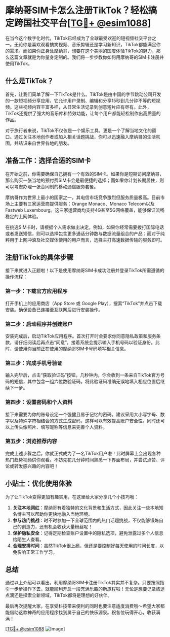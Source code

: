 # 摩纳哥SIM卡怎么注册TikTok？轻松搞定跨国社交平台[[TG💪+ @esim1088](https://t.me/s/esim1088)]

在当今这个数字化时代，TikTok已经成为了全球最受欢迎的短视频社交平台之一。无论你是喜欢观看搞笑视频、音乐剪辑还是学习新知识，TikTok都能满足你的需求。而如果你正身处摩纳哥，想要在这个美丽的国度体验TikTok的魅力，那么这篇文章就是为你量身定制的。我们将一步步教你如何用摩纳哥的SIM卡注册并使用TikTok。

## 什么是TikTok？

首先，让我们简单了解一下TikTok是什么。TikTok是由中国的字节跳动公司开发的一款短视频分享应用，它允许用户录制、编辑和分享15秒到几分钟不等的短视频。这些视频内容丰富多样，从日常生活记录到创意短片应有尽有。此外，TikTok还提供了强大的音乐库和特效功能，让每个用户都能轻松制作出高质量的作品。

对于旅行者来说，TikTok不仅仅是一个娱乐工具，更是一个了解当地文化的窗口。通过关注本地创作者或加入相关话题挑战，你可以迅速融入摩纳哥的生活氛围，并结识来自世界各地的朋友。

## 准备工作：选择合适的SIM卡

在开始之前，你需要确保自己拥有一个有效的SIM卡。如果你是短期访问摩纳哥，那么购买一张当地的预付费SIM卡会是最便捷的选择；而如果你计划长期居住，则可以考虑办理一张合同制的移动通信服务套餐。

摩纳哥作为世界上最小的国家之一，其电信市场竞争激烈但服务质量极高。目前市场上主要有三家运营商提供服务：Orange Monaco、Monaco Telecom以及Fastweb Luxembourg。这三家运营商均支持4G甚至5G网络覆盖，能够保证流畅稳定的上网体验。

在挑选SIM卡时，请根据个人需求做出决定。例如，如果你经常需要拨打国际电话或者发送短信，则可以选择包含更多通话分钟数与数据流量组合的产品；而对于纯粹用于上网冲浪及社交媒体使用的用户而言，选择主打高速数据传输的服务即可。

## 注册TikTok的具体步骤

接下来就进入正题啦！以下是使用摩纳哥SIM卡成功注册并登录TikTok所需遵循的操作流程：

### 第一步：下载官方应用程序
打开手机上的应用商店（App Store 或 Google Play），搜索“TikTok”并点击下载安装。确保设备已连接至互联网后进行安装操作。

### 第二步：启动程序并创建账户
安装完成后，启动TikTok应用程序。首次打开时会要求你同意隐私政策和服务条款，请仔细阅读后再点击“同意”。接着系统会提示输入手机号码以验证身份。此时，请使用你当前正在使用的摩纳哥SIM卡号码填写相关信息。

### 第三步：完成手机号验证
输入完毕后，点击“获取验证码”按钮。几秒钟内，你会收到一条来自TikTok官方号码的短信，其中包含一组六位数验证码。将此验证码准确无误地填入相应位置后继续下一步。

### 第四步：设置密码和个人资料
接下来需要为你的账号设定一个强健且易于记忆的密码。建议采用大小写字母、数字以及特殊字符相结合的方式生成密码，这样可以有效提高账户安全性。同时还可以上传头像照片、填写昵称等信息来完善个人资料。

### 第五步：浏览推荐内容
完成上述步骤之后，你就正式成为了一名TikTok用户啦！此时屏幕上会出现各种热门趋势视频供你观看。不妨先花几分钟时间熟悉一下界面布局，并尝试点赞、评论或转发感兴趣的内容吧！

## 小贴士：优化使用体验

为了让TikTok变得更加有趣实用，在这里给大家分享几个小技巧哦：

1. **关注本地网红**：摩纳哥有着独特的文化背景和生活方式，因此关注一些本地知名博主可以帮助你更快地融入当地环境。
2. **参与热门挑战**：时不时参加一下全球范围内的热门话题挑战，不仅能够锻炼自己的创造力，还有机会收获大量粉丝呢！
3. **保护隐私安全**：记得定期检查账户设置中的隐私选项，避免泄露过多个人信息给陌生人查看。
4. **合理安排时间**：虽然TikTok很上瘾，但还是要控制好每天使用的时间长度，以免影响正常工作学习。

## 总结

通过以上介绍可以看出，利用摩纳哥SIM卡注册TikTok其实并不复杂。只要按照指引一步步操作下去，就能顺利开启一段充满乐趣的新旅程啦！无论是想要记录旅途点滴还是探索全新领域，TikTok都将是理想的好伙伴。

最后再次提醒大家，在享受科技带来便利的同时也要注意适度消费哦～希望大家都能借助这款神奇的应用程序找到属于自己的快乐源泉。祝各位玩得开心，收获满满！

[[TG💪+ @esim1088](https://t.me/s/esim1088) ![Image](https://i.postimg.cc/4NQfJmqS/Snipaste-2025-05-13-00-14-12.png)]